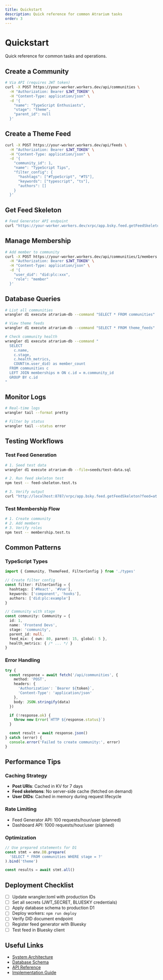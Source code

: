 ```yaml
---
title: Quickstart
description: Quick reference for common Atrarium tasks
order: 3
---
```


# Quickstart

Quick reference for common tasks and operations.

## Create a Community

```bash
# Via API (requires JWT token)
curl -X POST https://your-worker.workers.dev/api/communities \
  -H "Authorization: Bearer $JWT_TOKEN" \
  -H "Content-Type: application/json" \
  -d '{
    "name": "TypeScript Enthusiasts",
    "stage": "theme",
    "parent_id": null
  }'
```

## Create a Theme Feed

```bash
curl -X POST https://your-worker.workers.dev/api/feeds \
  -H "Authorization: Bearer $JWT_TOKEN" \
  -H "Content-Type: application/json" \
  -d '{
    "community_id": 1,
    "name": "TypeScript Tips",
    "filter_config": {
      "hashtags": ["#TypeScript", "#TS"],
      "keywords": ["typescript", "ts"],
      "authors": []
    }
  }'
```

## Get Feed Skeleton

```bash
# Feed Generator API endpoint
curl "https://your-worker.workers.dev/xrpc/app.bsky.feed.getFeedSkeleton?feed=at://did:plc:xxx/app.bsky.feed.generator/feed-id&limit=50"
```

## Manage Membership

```bash
# Add member to community
curl -X POST https://your-worker.workers.dev/api/communities/1/members \
  -H "Authorization: Bearer $JWT_TOKEN" \
  -H "Content-Type: application/json" \
  -d '{
    "user_did": "did:plc:xxx",
    "role": "member"
  }'
```

## Database Queries

```bash
# List all communities
wrangler d1 execute atrarium-db --command "SELECT * FROM communities"

# View theme feeds
wrangler d1 execute atrarium-db --command "SELECT * FROM theme_feeds"

# Check community health
wrangler d1 execute atrarium-db --command "
  SELECT
    c.name,
    c.stage,
    c.health_metrics,
    COUNT(m.user_did) as member_count
  FROM communities c
  LEFT JOIN memberships m ON c.id = m.community_id
  GROUP BY c.id
"
```

## Monitor Logs

```bash
# Real-time logs
wrangler tail --format pretty

# Filter by status
wrangler tail --status error
```

## Testing Workflows

### Test Feed Generation

```bash
# 1. Seed test data
wrangler d1 execute atrarium-db --file=seeds/test-data.sql

# 2. Run feed skeleton test
npm test -- feed-skeleton.test.ts

# 3. Verify output
curl "http://localhost:8787/xrpc/app.bsky.feed.getFeedSkeleton?feed=at://did:plc:test/app.bsky.feed.generator/test-feed"
```

### Test Membership Flow

```bash
# 1. Create community
# 2. Add members
# 3. Verify roles
npm test -- membership.test.ts
```

## Common Patterns

### TypeScript Types

```typescript
import { Community, ThemeFeed, FilterConfig } from './types'

// Create filter config
const filter: FilterConfig = {
  hashtags: ['#React', '#Vue'],
  keywords: ['component', 'hooks'],
  authors: ['did:plc:example']
}

// Community with stage
const community: Community = {
  id: 1,
  name: 'Frontend Devs',
  stage: 'community',
  parent_id: null,
  feed_mix: { own: 80, parent: 15, global: 5 },
  health_metrics: { /* ... */ }
}
```

### Error Handling

```typescript
try {
  const response = await fetch('/api/communities', {
    method: 'POST',
    headers: {
      'Authorization': `Bearer ${token}`,
      'Content-Type': 'application/json'
    },
    body: JSON.stringify(data)
  })

  if (!response.ok) {
    throw new Error(`HTTP ${response.status}`)
  }

  const result = await response.json()
} catch (error) {
  console.error('Failed to create community:', error)
}
```

## Performance Tips

### Caching Strategy

- **Post URIs**: Cached in KV for 7 days
- **Feed skeletons**: No server-side cache (fetched on demand)
- **User DIDs**: Cached in memory during request lifecycle

### Rate Limiting

- Feed Generator API: 100 requests/hour/user (planned)
- Dashboard API: 1000 requests/hour/user (planned)

### Optimization

```typescript
// Use prepared statements for D1
const stmt = env.DB.prepare(
  'SELECT * FROM communities WHERE stage = ?'
).bind('theme')

const results = await stmt.all()
```

## Deployment Checklist

- [ ] Update wrangler.toml with production IDs
- [ ] Set all secrets (JWT_SECRET, BLUESKY credentials)
- [ ] Apply database schema to production D1
- [ ] Deploy workers: `npm run deploy`
- [ ] Verify DID document endpoint
- [ ] Register feed generator with Bluesky
- [ ] Test feed in Bluesky client

## Useful Links

- [System Architecture](/en/architecture/system-design)
- [Database Schema](/en/architecture/database)
- [API Reference](/en/reference/api-reference)
- [Implementation Guide](/en/reference/implementation)
